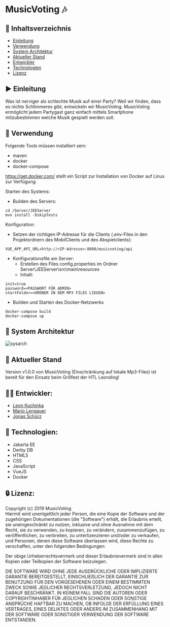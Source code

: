 # MusicVoting :notes:

## :bookmark_tabs: Inhaltsverzeichnis
- [Einleitung](#arrow_forward-einleitung)
- [Verwendung](#rocket-verwendung)
- [System Architektur](#ferris_wheel-system-architektur)
- [Aktueller Stand](#hammer-aktueller-stand)
- [Entwickler](#guardsman-entwickler)
- [Technologien](#wrench-technologien)
- [Lizenz](#lock-lizenz)

## :arrow_forward: Einleitung
Was ist nerviger als schlechte Musik auf einer Party? 
Weil wir finden, dass es nichts Schlimmeres gibt, entwickeln wir MusicVoting. MusicVoting ermöglicht jedem Partygast ganz einfach mittels Smartphone mitzubestimmen welche Musik gespielt werden soll.

## :rocket: Verwendung
Folgende Tools müssen installiert sein:
- maven
- docker
- docker-compose 

https://get.docker.com/ stellt ein Script zur Installation von Docker auf Linux zur Verfügung.

Starten des Systems:
- Builden des Servers:
```
cd /Server/JEEServer
mvn install -DskipTests
```

Konfiguration:
- Setzen der richtigen IP-Adresse für die Clients (.env-Files in den Projektordnern des MobilClients und des Abspielclients):
```
VUE_APP_API_URL=http://<IP-Adresse>:8080/musicvoting/api
```

- Konfigurationsfile am Server:
  - Erstellen des Files config.properties im Ordner Server\JEEServer\src\main\resources
  - Inhalt:
```
init=true
password=<PASSWORT FÜR ADMIN>
startFolder=<ORDNER IN DEM MP3 FILES LIEGEN>
```


- Builden und Starten des Docker-Netzwerks
```
docker-compose build
docker-compose up
```


## :ferris_wheel: System Architektur
![sysarch](/img/systemarchitektur.png)

## :hammer: Aktueller Stand

Version v1.0.0 von MusicVoting (Einschränkung auf lokale Mp3-Files) ist bereit für den Einsatz beim Grillfest der HTL Leonding!


## :guardsman: Entwickler:
- [Leon Kuchinka](https://github.com/leonkuchinka)
- [Mario Lengauer](https://github.com/lengauermario)
- [Jonas Schürz](https://github.com/jonasschuerz)

## :wrench: Technologien:

- Jakarta EE
- Derby DB
- HTML5
- CSS
- JavaScript
- VueJS
- Docker


## :lock: Lizenz:

Copyright (c) 2019 MusicVoting </br>
Hiermit wird unentgeltlich jeder Person, die eine Kopie der Software und der zugehörigen Dokumentationen (die "Software") erhält, die Erlaubnis erteilt, sie uneingeschränkt zu nutzen, inklusive und ohne Ausnahme mit dem Recht, sie zu verwenden, zu kopieren, zu verändern, zusammenzufügen, zu veröffentlichen, zu verbreiten, zu unterlizenzieren und/oder zu verkaufen, und Personen, denen diese Software überlassen wird, diese Rechte zu verschaffen, unter den folgenden Bedingungen:

Der obige Urheberrechtsvermerk und dieser Erlaubnisvermerk sind in allen Kopien oder Teilkopien der Software beizulegen.

DIE SOFTWARE WIRD OHNE JEDE AUSDRÜCKLICHE ODER IMPLIZIERTE GARANTIE BEREITGESTELLT, EINSCHLIEẞLICH DER GARANTIE ZUR BENUTZUNG FÜR DEN VORGESEHENEN ODER EINEM BESTIMMTEN ZWECK SOWIE JEGLICHER RECHTSVERLETZUNG, JEDOCH NICHT DARAUF BESCHRÄNKT. IN KEINEM FALL SIND DIE AUTOREN ODER COPYRIGHTINHABER FÜR JEGLICHEN SCHADEN ODER SONSTIGE ANSPRÜCHE HAFTBAR ZU MACHEN, OB INFOLGE DER ERFÜLLUNG EINES VERTRAGES, EINES DELIKTES ODER ANDERS IM ZUSAMMENHANG MIT DER SOFTWARE ODER SONSTIGER VERWENDUNG DER SOFTWARE ENTSTANDEN.

